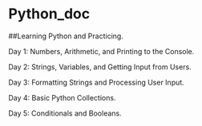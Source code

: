 # Python_doc
##Learning Python and Practicing.

Day 1: Numbers, Arithmetic, and Printing to the Console.

Day 2: Strings, Variables, and Getting Input from Users.

Day 3: Formatting Strings and Processing User Input.

Day 4: Basic Python Collections.

Day 5: Conditionals and Booleans.

